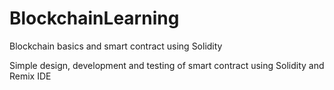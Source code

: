 # BlockchainLearning
Blockchain basics and smart contract using Solidity  

Simple design, development and testing of smart contract using Solidity and Remix IDE

